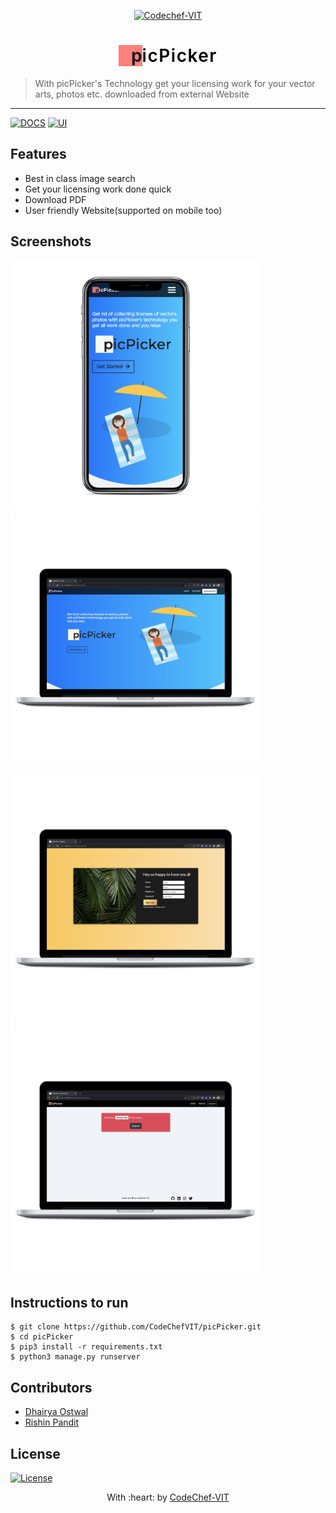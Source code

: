 <p align="center"><a href="http://www.codechefvit.com" target="_blank"><img src="https://s3.amazonaws.com/codechef_shared/sites/all/themes/abessive/logo-3.png" title="CodeChef-VIT" alt="Codechef-VIT"></a>
</p>

<h1 align = "center">
<span style="color: #1c1c1c; background-color: #fd7470e8; font-weight: 700;">&nbsp; &nbsp;p</span><span
                style="letter-spacing: 1.5px; font-weight: 600; color: black;">icPicker</span></h1>

> <Subtitle>
> With picPicker's Technology get your licensing work for your vector arts, photos etc. downloaded from external Website 

---
[![DOCS](https://img.shields.io/badge/Documentation-see%20docs-green?style=flat-square&logo=appveyor)](https://github.com/CodeChefVIT/picPicker/blob/master/README.md) 
  [![UI ](https://img.shields.io/badge/User%20Interface-Link%20to%20UI-orange?style=flat-square&logo=appveyor)](https://github.com/CodeChefVIT/picPicker/tree/master/assets)




## Features
- Best in class image search
- Get your licensing work done quick
- Download PDF
- User friendly Website(supported on mobile too)




## Screenshots
<img src="./assets/iphonex.png" alt="Project Screenshots" height=400px width=400px><img src="./assets/macbookpro131.png" alt="Project Screenshots" height=400px width=400px>

<img src="./assets/macbookpro132.png" alt="Project Screenshots" height=400px width=400px><img src="./assets/macbookpro133.png" alt="Project Screenshots" height=400px width=400px>

## Instructions to run

```
$ git clone https://github.com/CodeChefVIT/picPicker.git
$ cd picPicker
$ pip3 install -r requirements.txt
$ python3 manage.py runserver
```

## Contributors
- <a href="https://github.com/dhairyaostwal/">Dhairya Ostwal</a>
- <a href="https://github.com/rishinpandit09">Rishin Pandit</a>

## License

[![License](http://img.shields.io/:license-mit-blue.svg?style=flat-square)](http://badges.mit-license.org)

<p align="center">
	With :heart: by <a href="http://www.codechefvit.com" target="_blank">CodeChef-VIT</a>
</p>

